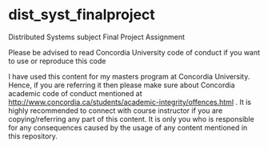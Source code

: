 # dist_syst_finalproject
Distributed Systems subject Final Project Assignment

Please be advised to read Concordia University code of conduct if you want to use or reproduce this code

I have used this content for my masters program at Concordia University.
Hence, if you are referring it then please make sure about Concordia academic code of conduct mentioned at 
http://www.concordia.ca/students/academic-integrity/offences.html .
It is highly recommended to connect with course instructor if you are copying/referring any part of this content.
It is only you who is responsible for any consequences caused by the usage of any content mentioned in this repository.
